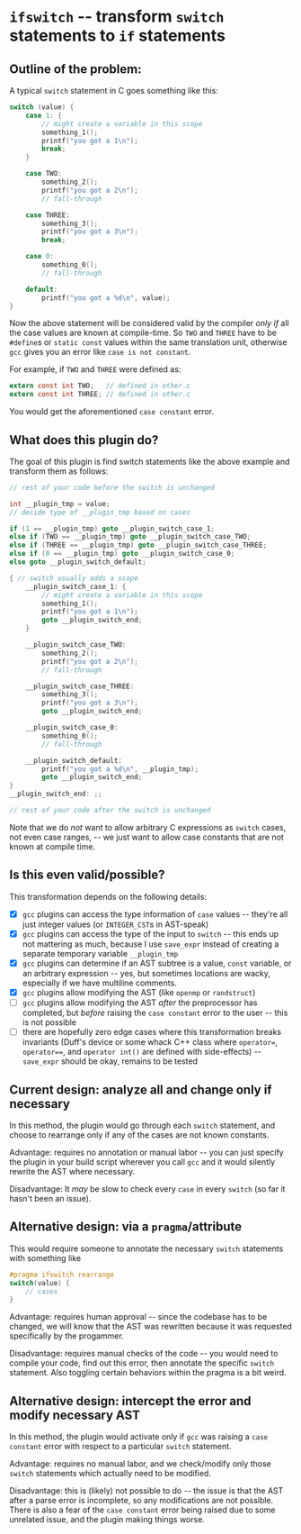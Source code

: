 # `ifswitch` -- transform `switch` statements to `if` statements

## Outline of the problem:

A typical `switch` statement in C goes something like this:

```c
switch (value) {
    case 1: {
        // might create a variable in this scope
        something_1();
        printf("you got a 1\n");
        break;
    }

    case TWO:
        something_2();
        printf("you got a 2\n");
        // fall-through

    case THREE:
        something_3();
        printf("you got a 3\n");
        break;

    case 0:
        something_0();
        // fall-through

    default:
        printf("you got a %d\n", value);
}
```

Now the above statement will be considered valid by the compiler _only if_ all
the case values are known at compile-time. So `TWO` and `THREE` have to be
`#define`s or `static const` values within the same translation unit, otherwise
`gcc` gives you an error like `case is not constant`.

For example, if `TWO` and `THREE` were defined as:

```c
extern const int TWO;   // defined in other.c
extern const int THREE; // defined in other.c
```

You would get the aforementioned `case constant` error.

## What does this plugin do?

The goal of this plugin is find switch statements like the above example and
transform them as follows:

```c
// rest of your code before the switch is unchanged

int __plugin_tmp = value;
// decide type of __plugin_tmp based on cases

if (1 == __plugin_tmp) goto __plugin_switch_case_1;
else if (TWO == __plugin_tmp) goto __plugin_switch_case_TWO;
else if (THREE == __plugin_tmp) goto __plugin_switch_case_THREE;
else if (0 == __plugin_tmp) goto __plugin_switch_case_0;
else goto __plugin_switch_default;

{ // switch usually adds a scope
    __plugin_switch_case_1: {
        // might create a variable in this scope
        something_1();
        printf("you got a 1\n");
        goto __plugin_switch_end;
    }

    __plugin_switch_case_TWO:
        something_2();
        printf("you got a 2\n");
        // fall-through

    __plugin_switch_case_THREE:
        something_3();
        printf("you got a 3\n");
        goto __plugin_switch_end;

    __plugin_switch_case_0:
        something_0();
        // fall-through

    __plugin_switch_default:
        printf("you got a %d\n", __plugin_tmp);
        goto __plugin_switch_end;
}
__plugin_switch_end: ;;

// rest of your code after the switch is unchanged
```

Note that we do _not_ want to allow arbitrary C expressions as `switch` cases,
not even case ranges, -- we just want to allow case constants that are not known
at compile time.

## Is this even valid/possible?

This transformation depends on the following details:

- [x] `gcc` plugins can access the type information of `case` values -- they're
  all just integer values (or `INTEGER_CST`s in AST-speak)
- [x] `gcc` plugins can access the type of the input to `switch` -- this ends up
  not mattering as much, because I use `save_expr` instead of creating a
  separate temporary variable `__plugin_tmp`
- [x] `gcc` plugins can determine if an AST subtree is a value, `const` variable,
  or an arbitrary expression -- yes, but sometimes locations are wacky,
  especially if we have multiline comments.
- [x] `gcc` plugins allow modifying the AST (like `openmp` or `randstruct`)
- [ ] `gcc` plugins allow modifying the AST _after_ the preprocessor has completed,
  but _before_ raising the `case constant` error to the user -- this is not
  possible
- [ ] there are hopefully zero edge cases where this transformation
  breaks invariants (Duff's device or some whack C++ class where
  `operator=`, `operator==`, and `operator int()` are defined with
  side-effects) -- `save_expr` should be okay, remains to be tested

## Current design: analyze all and change only if necessary

In this method, the plugin would go through each `switch` statement, and choose
to rearrange only if any of the cases are not known constants.

Advantage: requires no annotation or manual labor -- you can just specify the
plugin in your build script wherever you call `gcc` and it would silently
rewrite the AST where necessary.

Disadvantage: It _may_ be slow to check every `case` in every `switch` (so far
it hasn't been an issue).

## Alternative design: via a `pragma`/attribute

This would require someone to annotate the necessary `switch` statements with
something like

```c
#pragma ifswitch rearrange
switch(value) {
    // cases
}
```

Advantage: requires human approval -- since the codebase has to be changed, we
will know that the AST was rewritten because it was requested specifically by
the progammer.

Disadvantage: requires manual checks of the code -- you would need to compile
your code, find out this error, then annotate the specific `switch` statement.
Also toggling certain behaviors within the pragma is a bit weird.

## Alternative design: intercept the error and modify necessary AST

In this method, the plugin would activate only if `gcc` was raising a `case
constant` error with respect to a particular `switch` statement.

Advantage: requires no manual labor, and we check/modify only those `switch`
statements which actually need to be modified.

Disadvantage: this is (likely) not possible to do -- the issue is that the AST
after a parse error is incomplete, so any modifications are not possible. There
is also a fear of the `case constant` error being raised due to some unrelated
issue, and the plugin making things worse.
